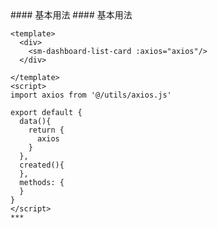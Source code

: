 
<cn>
#### 基本用法
</cn>

<us>
#### 基本用法
</us>

```tpl
<template>
  <div>
    <sm-dashboard-list-card :axios="axios"/>
  </div>

</template>
<script>
import axios from '@/utils/axios.js'

export default {
  data(){
    return {
      axios
    }
  },
  created(){
  },
  methods: {
  }
}
</script>
*** 